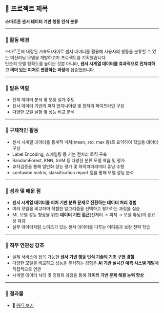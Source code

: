 ## 📌 프로젝트 제목  
**스마트폰 센서 데이터 기반 행동 인식 분류**

---

### 🔎 활동 배경  
스마트폰에 내장된 가속도/자이로 센서 데이터를 활용해 사용자의 행동을 분류할 수 있는 머신러닝 모델을 개발하고자 프로젝트를 기획했습니다.  
단순히 모델 정확도를 높이는 것뿐 아니라, **센서 시계열 데이터를 효과적으로 전처리하고 의미 있는 피처로 변환하는 과정**에 집중했습니다.

---

### 🧩 맡은 역할  
- 전체 데이터 분석 및 모델 설계 주도  
- 센서 데이터 기반의 피처 엔지니어링 및 전처리 파이프라인 구성  
- 다양한 모델 실험 및 성능 비교 분석

---

### 🔧 구체적인 활동  
- 센서 시계열 데이터를 통계적 피처(mean, std, max 등)로 요약하여 학습용 데이터 구성  
- Label Encoding, 스케일링 등 기본 전처리 로직 구축  
- RandomForest, KNN, SVM 등 다양한 분류 모델 학습 및 평가  
- 교차검증을 통해 일반화 성능 평가 및 하이퍼파라미터 튜닝 수행  
- confusion matrix, classification report 등을 통해 모델 성능 분석

---

### 🚀 성과 및 배운 점  
- **센서 시계열 데이터를 피처 기반 분류 문제로 전환하는 데이터 처리 경험**  
- 여러 모델을 비교하며 적합한 알고리즘을 선택하고 평가하는 과정을 실습  
- ML 모델 성능 향상을 위한 **데이터 기반 접근**(전처리 → 피처 → 모델 튜닝)의 중요성 체감  
- 실무 데이터처럼 노이즈가 있는 센서 데이터를 다루는 어려움과 보완 전략 학습

---

### 💼 직무 연관성 강조  
- 실제 서비스에 접목 가능한 **센서 기반 행동 인식 기술의 기초 구현 경험**  
- 다양한 모델을 비교하고 성능을 분석하는 경험은 **AI 기반 실시간 예측 시스템 개발**에 직접적으로 연관  
- 시계열 데이터 처리 및 정형화 과정을 통해 **데이터 기반 문제 해결 능력 향상**

---

### 📂 결과물  
- 📄 [PPT 보기](./docs/sensor_behavior_classification.pdf)
